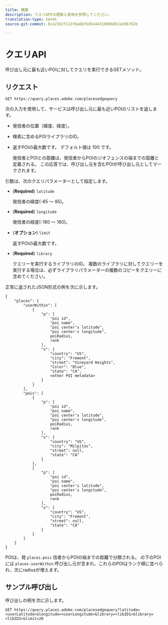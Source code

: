 ```yaml
---
title: 概要
description: クエリAPIの理解と使用を参照してください。
translation-type: tm+mt
source-git-commit: 0ca2162f113fba6bfbd54443109068b1a506762b

---
```




# クエリAPI

呼び出し元に最も近いPOIに対してクエリを実行できるGETメソッド。

## リクエスト

```text
GET https://query.places.adobe.com/placesedgequery
```

次の入力を使用して、サービスは呼び出し元に最も近いPOIのリストを返します。

* 発信者の位置（緯度、経度）。
* 検索に含めるPOIライブラリのID。
* 返すPOIの最大数です。  デフォルト値は 100 です。

   発信者とPOIとの距離は、発信者からPOIのジオフェンスの端までの距離と定義される。 この応答では、呼び出し元を含むPOIが呼び出し元としてマークされます。

引数は、次のクエリパラメーターとして指定します。

* (**Required**) `latitude`

   発信者の緯度(-85 ～ 85)。
* (**Required**) `longitude`

   発信者の経度(-180 ～ 180)。

* (**オプション**) `limit`

   返すPOIの最大数です。

* (**Required**) `library`

   クエリーを実行するライブラリのID。 複数のライブラリに対してクエリーを実行する場合は、必ずライブラリパラメーターの複数のコピーをクエリーに含めてください。

正常に返されたJSON形式の例を次に示します。

```markup
{
    "places": {
        "userWithin": [
            {
                "p": [
                    "poi id",
                    "poi name",
                    "poi center's latitude",
                    "poi center's longitude",
                    poiRadius,
                    rank
                ],
                "x": {
                    "country": "US",
                    "city": "Fremont",
                    "street": "Vineyard Heights",
                    "Color": "Blue",
                    "state": "CA",
                    <other POI metadata>
                }
            }
        ],
        "pois": [
            {
                "p": [
                    "poi id",
                    "poi name",
                    "poi center's latitude",
                    "poi center's longitude",
                    poiRadius,
                    rank
                ],
                "x": {
                    "country": "US",
                    "city": "Milpitas",
                    "street": null,
                    "state": "CA"
                }
            },
            {
                "p": [
                    "poi id",
                    "poi name",
                    "poi center's latitude",
                    "poi center's longitude",
                    poiRadius,
                    rank
                ],
                "x": {
                    "country": "US",
                    "city": "Fremont",
                    "street": null,
                    "state": "CA"
                }
            }
        ]
    }
}
```

POIは、発 `places.pois` 信者からPOIの端までの距離で分類される。 の下のPOIには `places.userWithin` 呼び出し元が含まれ、これらのPOIはランク順に並べられ、次にradiusが増えます。

## サンプル呼び出し

呼び出しの例を次に示します。

```text
GET https://query.places.adobe.com/placesedgequery?latitude=<userLatitude>&longitude=<userLongitude>&library=<libID1>&library=<libID2>&limit=20
```
